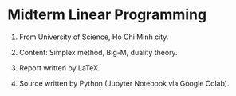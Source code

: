 # Midterm Linear Programming

1. From University of Science, Ho Chi Minh city.

2. Content: Simplex method, Big-M, duality theory.

3. Report written by LaTeX.

4. Source written by Python (Jupyter Notebook via Google Colab).
